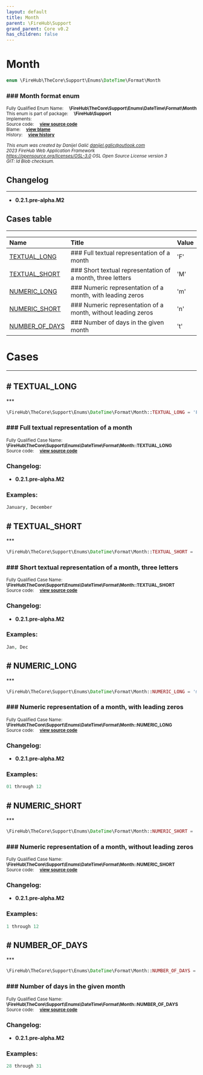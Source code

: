 ```yaml
---
layout: default
title: Month
parent: \FireHub\Support
grand_parent: Core v0.2
has_children: false
---
```


<link rel="stylesheet" type="text/css" href="/css/style.css" />

# Month

```php
enum \FireHub\TheCore\Support\Enums\DateTime\Format\Month
```

### ### Month format enum

<sub>Fully Qualified Enum Name:  **\FireHub\TheCore\Support\Enums\DateTime\Format\Month**</sub><br>
<sub>This enum is part of package:  **\FireHub\Support**</sub><br>
<sub>Implements:  **[](/core/v0.2)**</sub><br>
<sub>Source code:  **[view source code](https://github.com/The-FireHub-Project/Core/blob/v1.0/src/support/enums/datetime/format/firehub.Month.php#L23)**</sub><br>
<sub>Blame:  **[view blame](https://github.com/The-FireHub-Project/Core/blame/v1.0/src/support/enums/datetime/format/firehub.Month.php)**</sub><br>
<sub>History:  **[view history](https://github.com/The-FireHub-Project/Core/commits/v1.0/src/support/enums/datetime/format/firehub.Month.php)**</sub><br>

<sub>_This enum was created by Danijel Galić <danijel.galic@outlook.com>_</sub><br>
<sub>_2023 FireHub Web Application Framework_</sub><br>
<sub>_<https://opensource.org/licenses/OSL-3.0> OSL Open Source License version 3_</sub><br>
<sub>_GIT: $Id$ Blob checksum._</sub><br>

## Changelog
***

* **0.2.1.pre-alpha.M2** 


## Cases table
***

| Name  | Title | Value |
| :---  | :---  | :---  |
|<a href="#textual_long">TEXTUAL_LONG</a>|### Full textual representation of a month|&#039;F&#039;|
|<a href="#textual_short">TEXTUAL_SHORT</a>|### Short textual representation of a month, three letters|&#039;M&#039;|
|<a href="#numeric_long">NUMERIC_LONG</a>|### Numeric representation of a month, with leading zeros|&#039;m&#039;|
|<a href="#numeric_short">NUMERIC_SHORT</a>|### Numeric representation of a month, without leading zeros|&#039;n&#039;|
|<a href="#number_of_days">NUMBER_OF_DAYS</a>|### Number of days in the given month|&#039;t&#039;|


# Cases
***


<h2><a name="textual_long"># TEXTUAL_LONG</a></h2>
***

```php
\FireHub\TheCore\Support\Enums\DateTime\Format\Month::TEXTUAL_LONG = 'F'
```

### ### Full textual representation of a month

<sub>Fully Qualified Case Name:  **\FireHub\TheCore\Support\Enums\DateTime\Format\Month::TEXTUAL_LONG**</sub><br>
<sub>Source code:  **[view source code](https://github.com/The-FireHub-Project/Core/blob/v1.0/src/support/enums/datetime/format/firehub.Month.php#L34)**</sub><br>

### Changelog:

* **0.2.1.pre-alpha.M2** 

### Examples:

```php
January, December
```



<h2><a name="textual_short"># TEXTUAL_SHORT</a></h2>
***

```php
\FireHub\TheCore\Support\Enums\DateTime\Format\Month::TEXTUAL_SHORT = 'M'
```

### ### Short textual representation of a month, three letters

<sub>Fully Qualified Case Name:  **\FireHub\TheCore\Support\Enums\DateTime\Format\Month::TEXTUAL_SHORT**</sub><br>
<sub>Source code:  **[view source code](https://github.com/The-FireHub-Project/Core/blob/v1.0/src/support/enums/datetime/format/firehub.Month.php#L45)**</sub><br>

### Changelog:

* **0.2.1.pre-alpha.M2** 

### Examples:

```php
Jan, Dec
```



<h2><a name="numeric_long"># NUMERIC_LONG</a></h2>
***

```php
\FireHub\TheCore\Support\Enums\DateTime\Format\Month::NUMERIC_LONG = 'm'
```

### ### Numeric representation of a month, with leading zeros

<sub>Fully Qualified Case Name:  **\FireHub\TheCore\Support\Enums\DateTime\Format\Month::NUMERIC_LONG**</sub><br>
<sub>Source code:  **[view source code](https://github.com/The-FireHub-Project/Core/blob/v1.0/src/support/enums/datetime/format/firehub.Month.php#L56)**</sub><br>

### Changelog:

* **0.2.1.pre-alpha.M2** 

### Examples:

```php
01 through 12
```



<h2><a name="numeric_short"># NUMERIC_SHORT</a></h2>
***

```php
\FireHub\TheCore\Support\Enums\DateTime\Format\Month::NUMERIC_SHORT = 'n'
```

### ### Numeric representation of a month, without leading zeros

<sub>Fully Qualified Case Name:  **\FireHub\TheCore\Support\Enums\DateTime\Format\Month::NUMERIC_SHORT**</sub><br>
<sub>Source code:  **[view source code](https://github.com/The-FireHub-Project/Core/blob/v1.0/src/support/enums/datetime/format/firehub.Month.php#L67)**</sub><br>

### Changelog:

* **0.2.1.pre-alpha.M2** 

### Examples:

```php
1 through 12
```



<h2><a name="number_of_days"># NUMBER_OF_DAYS</a></h2>
***

```php
\FireHub\TheCore\Support\Enums\DateTime\Format\Month::NUMBER_OF_DAYS = 't'
```

### ### Number of days in the given month

<sub>Fully Qualified Case Name:  **\FireHub\TheCore\Support\Enums\DateTime\Format\Month::NUMBER_OF_DAYS**</sub><br>
<sub>Source code:  **[view source code](https://github.com/The-FireHub-Project/Core/blob/v1.0/src/support/enums/datetime/format/firehub.Month.php#L78)**</sub><br>

### Changelog:

* **0.2.1.pre-alpha.M2** 

### Examples:

```php
28 through 31
```



